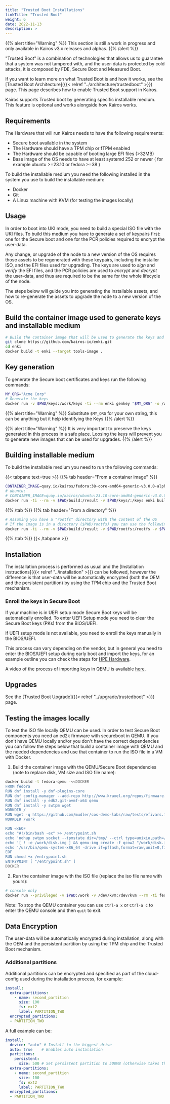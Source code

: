 ```yaml
---
title: "Trusted Boot Installations"
linkTitle: "Trusted Boot"
weight: 6
date: 2022-11-13
description: >
---
```


{{% alert title="Warning" %}}
This section is still a work in progress and only available in Kairos v3.x releases and alphas.
{{% /alert %}}

"Trusted Boot" is a combination of technologies that allows us to guarantee that a system was not tampered with, and the user-data is protected by cold attacks, it is composed by FDE, Secure Boot and Measured Boot.

If you want to learn more on what Trusted Boot is and how it works, see the [Trusted Boot Architecture]({{< relref "../architecture/trustedboot" >}}) page. This page describes how to enable Trusted Boot support in Kairos.

Kairos supports Trusted boot by generating specific installable medium. This feature is optional and works alongside how Kairos works.

## Requirements

The Hardware that will run Kairos needs to have the following requirements:

- Secure boot available in the system
- The Hardware should have a TPM chip or fTPM enabled
- The Hardware should be capable of booting large EFI files (>32MB)
- Base image of the OS needs to have at least systemd 252 or newer ( for example ubuntu >=23.10 or fedora >=38 )

To build the installable medium you need the following installed in the system you use to build the installable medium:

- Docker
- Git
- A Linux machine with KVM (for testing the images locally)

## Usage

In order to boot into UKI mode, you need to build a special ISO file with the UKI files. To build this medium you have to generate a set of keypairs first: one for the Secure boot and one for the PCR policies required to encrypt the user-data.

Any change, or upgrade of the node to a new version of the OS requires those assets to be regenerated with these keypairs, including the installer ISO, and the EFI files used for upgrading. The keys are used to *sign* and *verify* the EFI files, and the PCR policies are used to *encrypt* and *decrypt* the user-data, and thus are required to be the same for the whole lifecycle of the node.

The steps below will guide you into generating the installable assets, and how to re-generate the assets to upgrade the node to a new version of the OS.

## Build the container image used to generate keys and installable medium

```bash
# Build the container image that will be used to generate the keys and installable medium
git clone https://github.com/kairos-io/enki.git
cd enki
docker build -t enki --target tools-image .
```

## Key generation

To generate the Secure boot certificates and keys run the following commands:

```bash
MY_ORG="Acme Corp"
# Generate the keys
docker run -v $PWD/keys:/work/keys -ti --rm enki genkey "$MY_ORG" -o /work/keys
```
{{% alert title="Warning" %}}
Substitute `$MY_ORG` for your own string, this can be anything but it help identifying the Keys
{{% /alert %}}

{{% alert title="Warning" %}}
It is very important to preserve the keys generated in this process in a safe place. Loosing the keys will prevent you to generate new images that can be used for upgrades.
{{% /alert %}}

## Building installable medium

To build the installable medium you need to run the following commands:

{{< tabpane text=true  >}}
{{% tab header="From a container image" %}}
```bash
CONTAINER_IMAGE=quay.io/kairos/fedora:38-core-amd64-generic-v3.0.0-alpha1
# ubuntu:
# CONTAINER_IMAGE=quay.io/kairos/ubuntu:23.10-core-amd64-generic-v3.0.0-alpha1
docker run -ti --rm -v $PWD/build:/result -v $PWD/keys/:/keys enki build-uki $CONTAINER_IMAGE -t iso -d /result/ -k /keys
```
{{% /tab %}}
{{% tab header="From a directory" %}}
```bash
# Assuming you have a "rootfs" directory with the content of the OS
# If the image is in a directory ($PWD/rootfs) you can use the following command
docker run -ti --rm -v $PWD/build:/result -v $PWD/rootfs:/rootfs -v $PWD/keys/:/keys enki build-uki dir:/rootfs/ -t iso -d /result/ -k /keys
```
{{% /tab %}}
{{< /tabpane >}}

## Installation

The installation process is performed as usual and the [Installation instructions]({{< relref "../installation" >}}) can be followed, however the difference is that user-data will be automatically encrypted (both the OEM and the persistent partition) by using the TPM chip and the Trusted Boot mechanism.

### Enroll the keys in Secure Boot

If your machine is in UEFI setup mode Secure Boot keys will be automatically enrolled. To enter UEFI Setup mode you need to clear the Secure Boot keys (PKs) from the BIOS/UEFI. 

If UEFI setup mode is not available, you need to enroll the keys manually in the BIOS/UEFI. 

This process can vary depending on the vendor, but in general you need to enter the BIOS/UEFI setup during early boot and import the keys, for an example outline you can check the steps for [HPE Hardware](https://techlibrary.hpe.com/docs/iss/proliant-gen10-uefi/GUID-E4427875-D123-4BBF-9056-342168478A02.html).

A video of the process of importing keys in QEMU is available [here](https://github.com/kairos-io/kairos/assets/2420543/e45f6a08-ec74-4cfd-bdf0-aeb7b23ac9bc).

## Upgrades

See the [Trusted Boot Upgrade]({{< relref "../upgrade/trustedboot" >}}) page.

## Testing the images locally

To test the ISO file locally QEMU can be used. In order to test Secure Boot components you need an ed2k firmware with secureboot in QEMU. If you don't have QEMU locally and/or you don't have the correct dependencies you can follow the steps below that build a container image with QEMU and the needed dependencies and use that container to run the ISO file in a VM with Docker.

1. Build the container image with the QEMU/Secure Boot dependencies (note to replace disk, VM size and ISO file name):

```bash
docker build -t fedora-qemu -<<DOCKER
FROM fedora
RUN dnf install -y dnf-plugins-core
RUN dnf config-manager --add-repo http://www.kraxel.org/repos/firmware.repo
RUN dnf install -y edk2.git-ovmf-x64 qemu
RUN dnf install -y swtpm wget
WORKDIR /
RUN wget -q https://github.com/mudler/cos-demo-labs/raw/tests/efivars.fd -O /efivars.fd
WORKDIR /work

RUN <<EOF
echo "#!/bin/bash -ex" >> /entrypoint.sh
echo 'nohup swtpm socket --tpmstate dir=/tmp/ --ctrl type=unixio,path=/tmp/swtpm-sock --log level=20 --tpm2 &>/dev/null & ' >> /entrypoint.sh
echo '[ ! -e /work/disk.img ] && qemu-img create -f qcow2 "/work/disk.img" 35G' >> /entrypoint.sh
echo '/usr/bin/qemu-system-x86_64 -drive if=pflash,format=raw,unit=0,file="/usr/share/edk2/ovmf/OVMF_CODE.secboot.fd",readonly=on -drive if=pflash,unit=1,format=raw,file="/efivars.fd" -accel kvm -cpu host -m 8096 -drive file=/work/disk.img,if=none,index=0,media=disk,format=qcow2,id=disk1 -device virtio-blk-pci,drive=disk1,bootindex=0 -boot order=dc -vga virtio -cpu host -smp cores=4,threads=1 -machine q35,smm=on -chardev socket,id=chrtpm,path=/tmp/swtpm-sock -tpmdev emulator,id=tpm0,chardev=chrtpm -device tpm-tis,tpmdev=tpm0 \$@' >> /entrypoint.sh
EOF
RUN chmod +x /entrypoint.sh
ENTRYPOINT [ "/entrypoint.sh" ]
DOCKER
```

2. Run the container image with the ISO file (replace the iso file name with yours):

```bash
# console only
docker run --privileged -v $PWD:/work -v /dev/kvm:/dev/kvm --rm -ti fedora-qemu -cdrom /work/kairos-fedora-38-core-amd64-generic-v3.0.0-alpha1.uki.iso -nographic
```

Note: To stop the QEMU container you can use `Ctrl-a x` or `Ctrl-a c` to enter the QEMU console and then `quit` to exit.

## Data Encryption

The user-data will be automatically encrypted during installation, along with the OEM and the persistent partition by using the TPM chip and the Trusted Boot mechanism.

### Additional partitions

Additional partitions can be encrypted and specified as part of the cloud-config used during the installation process, for example:

```yaml
install:
  extra-partitions:
    - name: second_partition
      size: 100
      fs: ext2
      label: PARTITION_TWO
  encrypted_partitions:
  - PARTITION_TWO
```

A full example can be:
```yaml
install:
  device: "auto" # Install to the biggest drive
  auto: true    # Enables auto installation
  partitions:
    persistent:
      size: 500 # Set persistent partition to 500MB (otherwise takes the whole disk)
  extra-partitions:
    - name: second_partition
      size: 100
      fs: ext2
      label: PARTITION_TWO
  encrypted_partitions:
  - PARTITION_TWO
```
